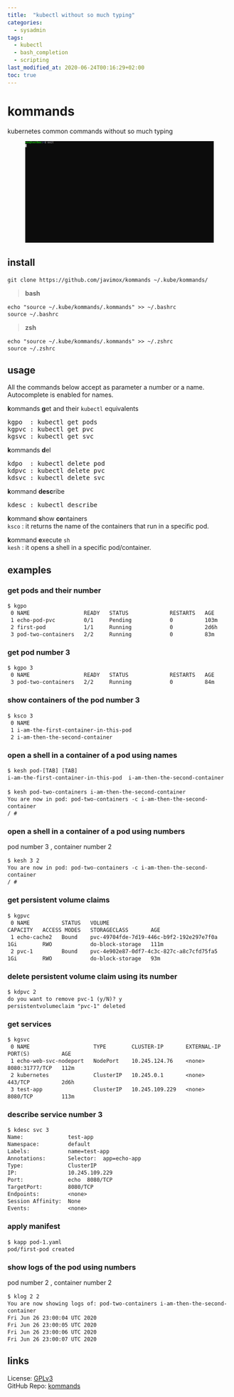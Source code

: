 ```yaml
---
title:  "kubectl without so much typing"
categories: 
  - sysadmin
tags:
  - kubectl
  - bash_completion
  - scripting
last_modified_at: 2020-06-24T00:16:29+02:00
toc: true
---
```


# kommands
kubernetes common commands without so much typing

<figure>
        <a href="/assets/images/kommands.gif"><img src="/assets/images/kommands.gif"></a>
</figure>

## install

```
git clone https://github.com/javimox/kommands ~/.kube/kommands/
```

> **bash**  
```
echo "source ~/.kube/kommands/.kommands" >> ~/.bashrc
source ~/.bashrc
```

> **zsh**  
```
echo "source ~/.kube/kommands/.kommands" >> ~/.zshrc
source ~/.zshrc
```

## usage

All the commands below accept as parameter a number or a name. Autocomplete is enabled for names.

**k**ommands **g**et and their `kubectl` equivalents
<pre>
kgpo  : kubectl get pods
kgpvc : kubectl get pvc
kgsvc : kubectl get svc
</pre>

**k**ommands **d**el
<pre>
kdpo  : kubectl delete pod
kdpvc : kubectl delete pvc
kdsvc : kubectl delete svc
</pre>

**k**ommand **desc**ribe
<pre>
kdesc : kubectl describe
</pre>

**k**ommand **s**how **co**ntainers  
`ksco`	: it returns the name of the containers that run in a specific pod.

**k**ommand **e**xecute `sh`  
`kesh`	: it opens a shell in a specific pod/container.

## examples

### get pods and their number
```
$ kgpo 
 0 NAME                 READY   STATUS             RESTARTS   AGE
 1 echo-pod-pvc         0/1     Pending            0          103m
 2 first-pod            1/1     Running            0          2d6h
 3 pod-two-containers   2/2     Running            0          83m
```

### get pod number 3
```
$ kgpo 3
 0 NAME                 READY   STATUS             RESTARTS   AGE
 3 pod-two-containers   2/2     Running            0          84m
```

### show containers of the pod number 3
```
$ ksco 3
 0 NAME
 1 i-am-the-first-container-in-this-pod
 2 i-am-then-the-second-container
```

### open a shell in a container of a pod using names
```
$ kesh pod-[TAB] [TAB]
i-am-the-first-container-in-this-pod  i-am-then-the-second-container

$ kesh pod-two-containers i-am-then-the-second-container
You are now in pod: pod-two-containers -c i-am-then-the-second-container
/ # 
```

### open a shell in a container of a pod using numbers
pod number 3 , container number 2
```
$ kesh 3 2
You are now in pod: pod-two-containers -c i-am-then-the-second-container
/ # 
```

### get persistent volume claims
```
$ kgpvc
 0 NAME          STATUS   VOLUME                                     CAPACITY   ACCESS MODES   STORAGECLASS       AGE
 1 echo-cache2   Bound    pvc-49704fde-7d19-446c-b9f2-192e297e7f0a   1Gi        RWO            do-block-storage   111m
 2 pvc-1         Bound    pvc-4e902e87-0df7-4c3c-827c-a8c7cfd75fa5   1Gi        RWO            do-block-storage   93m
```

### delete persistent volume claim using its number
```
$ kdpvc 2
do you want to remove pvc-1 (y/N)? y
persistentvolumeclaim "pvc-1" deleted
```

### get services
```
$ kgsvc
 0 NAME                    TYPE        CLUSTER-IP       EXTERNAL-IP   PORT(S)          AGE
 1 echo-web-svc-nodeport   NodePort    10.245.124.76    <none>        8080:31777/TCP   112m
 2 kubernetes              ClusterIP   10.245.0.1       <none>        443/TCP          2d6h
 3 test-app                ClusterIP   10.245.109.229   <none>        8080/TCP         113m
 ```
 
### describe service number 3
```
$ kdesc svc 3
Name:              test-app
Namespace:         default
Labels:            name=test-app
Annotations:       Selector:  app=echo-app
Type:              ClusterIP
IP:                10.245.109.229
Port:              echo  8080/TCP
TargetPort:        8080/TCP
Endpoints:         <none>
Session Affinity:  None
Events:            <none>
```

### apply manifest
```
$ kapp pod-1.yaml
pod/first-pod created
```

### show logs of the pod using numbers
pod number 2 , container number 2
```
$ klog 2 2
You are now showing logs of: pod-two-containers i-am-then-the-second-container
Fri Jun 26 23:00:04 UTC 2020
Fri Jun 26 23:00:05 UTC 2020
Fri Jun 26 23:00:06 UTC 2020
Fri Jun 26 23:00:07 UTC 2020
```

## links

License: [GPLv3](https://www.gnu.org/licenses/gpl-3.0.txt)  
GitHub Repo: [kommands](https://github.com/javimox/kommands)  

